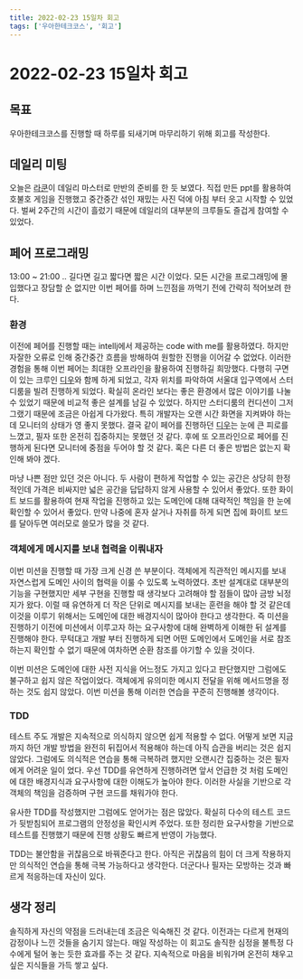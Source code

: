 ```yaml
---
title: 2022-02-23 15일차 회고
tags: ['우아한테크코스', '회고']
---
```


# 2022-02-23 15일차 회고

<CenterImage image-src=https://user-images.githubusercontent.com/59357153/152970395-a31c8134-fc89-449f-b4dc-441e03df929c.png />

## 목표

우아한테크코스를 진행할 때 하루를 되새기며 마무리하기 위해 회고를 작성한다.

## 데일리 미팅

오늘은 [라쿤](https://github.com/nbalance97)이 데일리 마스터로 만반의 준비를 한 듯 보였다. 직접 만든 ppt를 활용하여 호불호 게임을 진행했고 중간중간 섞인 재밌는 사진 덕에 아침 부터 읏고 시작할 수 있었다. 벌써 2주간의 시간이 흘렀기 때문에 데일리의 대부분의 크루들도 즐겁게 참여할 수 있었다.

## 페어 프로그래밍

13:00 ~ 21:00 .. 길다면 길고 짧다면 짧은 시간 이었다. 모든 시간을 프로그래밍에 몰입했다고 장담할 순 없지만 이번 페어를 하며 느낀점을 까먹기 전에 간략히 적어보려 한다. 

### 환경

이전에 페어를 진행할 때는 intellj에서 제공하는 code with me를 활용하였다. 하지만 자잘한 오류로 인해 중간중간 흐름을 방해하여 원할한 진행을 이어갈 수 없었다. 이러한 경험을 통해 이번 페어는 최대한 오프라인을 활용하여 진행하길 희망했다. 다행히 구면이 있는 크루인 [디우](https://github.com/tco0427)와 함께 하게 되었고, 각자 위치를 파악하여 서울대 입구역에서 스터디룸을 빌려 진행하게 되었다. 확실히 온라인 보다는 좋은 환경에서 많은 이야기를 나눌 수 있었기 때문에 비교적 좋은 설계를 남길 수 있었다. 하지만 스터디룸의 컨디션이 그저 그랬기 때문에 조금은 아쉽게 다가왔다. 특히 개발자는 오랜 시간 화면을 지켜봐야 하는데 모니터의 상태가 영 좋지 못했다. 결국 같이 페어를 진행하던 [디우](https://github.com/tco0427)는 눈에 큰 피로를 느꼈고, 필자 또한 온전히 집중하지는 못했던 것 같다. 후에 또 오프라인으로 페어를 진행하게 된다면 모니터에 중점을 두어야 할 것 같다. 혹은 다른 더 좋은 방법은 없는지 확인해 봐야 겠다. 

마냥 나쁜 점만 있던 것은 아니다. 두 사람이 편하게 작업할 수 있는 공간은 상당히 한정적인데 가격은 비싸지만 넓은 공간을 답답하지 않게 사용할 수 있어서 좋았다. 또한 화이트 보드를 활용하여 현재 작업을 진행하고 있는 도메인에 대해 대략적인 책임을 한 눈에 확인할 수 있어서 좋았다. 만약 나중에 혼자 살거나 자취를 하게 되면 집에 화이트 보드를 달아두면 여러모로 쓸모가 많을 것 같다.

### 객체에게 메시지를 보내 협력을 이뤄내자

이번 미션을 진행할 때 가장 크게 신경 쓴 부분이다. 객체에게 직관적인 메시지를 보내 자연스럽게 도메인 사이의 협력을 이룰 수 있도록 노력하였다. 초반 설계대로 대부분의 기능을 구현했지만 세부 구현을 진행할 때 생각보다 고려해야 할 점들이 많아 금방 뇌정지가 왔다. 이럴 때 유연하게 더 작은 단위로 메시지를 보내는 훈련을 해야 할 것 같은데 이것을 이루기 위해서는 도메인에 대한 배경지식이 많아야 한다고 생각한다. 즉 미션을 진행하기 이전에 미션에서 이루고자 하는 요구사항에 대해 완벽하게 이해한 뒤 설계를 진행해야 한다. 무턱대고  개발 부터 진행하게 되면 어떤 도메인에서 도메인을 서로 참조하는지 확인할 수 없기 때문에 여차하면 순환 참조를 야기할 수 있을 것이다. 

이번 미션은 도메인에 대한 사전 지식을 어느정도 가지고 있다고 판단했지만 그럼에도 불구하고 쉽지 않은 작업이었다. 객체에게 유의미한 메시지 전달을 위해 메서드명을 정하는 것도 쉽지 않았다. 이번 미션을 통해 이러한 연습을 꾸준히 진행해볼 생각이다. 

### TDD

테스트 주도 개발은 지속적으로 의식하지 않으면 쉽게 적용할 수 없다. 어떻게 보면 지금까지 하던 개발 방법을 완전히 뒤집어서 적용해야 하는데 아직 습관을 버리는 것은 쉽지 않았다. 그럼에도 의식적은 연습을 통해 극복하려 했지만 오랜시간 집중하는 것은 필자에게 어려운 일이 었다. 우선 TDD를 유연하게 진행하려면 앞서 언급한 것 처럼 도메인에 대한 배경지식과 요구사항에 대한 이해도가 높아야 한다. 이러한 사실을 기반으로 각 객체의 책임을 검증하며 구현 코드를 채워가야 한다. 

유사한 TDD를 작성했지만 그럼에도 얻어가는 점은 많았다. 확실히 다수의 테스트 코드가 뒷받침되어 프로그램의 안정성을 확인시켜 주었다. 또한 정리한 요구사항을 기반으로 테스트를 진행했기 때문에 진행 상황도 빠르게 반영이 가능했다. 

TDD는 불안함을 귀찮음으로 바꿔준다고 한다. 아직은 귀찮음의 힘이 더 크게 작용하지만 의식적인 연습을 통해 극복 가능하다고 생각한다. 더군다나 필자는 모방하는 것과 빠르게 적응하는데 자신이 있다.

## 생각 정리

솔직하게 자신의 약점을 드러내는데 조금은 익숙해진 것 같다. 이전과는 다르게 현재의 감정이나 느낀 것들을 숨기지 않는다. 매일 작성하는 이 회고도 솔직한 심정을 불특정 다수에게 털어 놓는 듯한 효과를 주는 것 같다. 지속적으로 마음을 비워가며 온전히 채우고 싶은 지식들을 가득 쌓고 싶다.

<TagLinks />